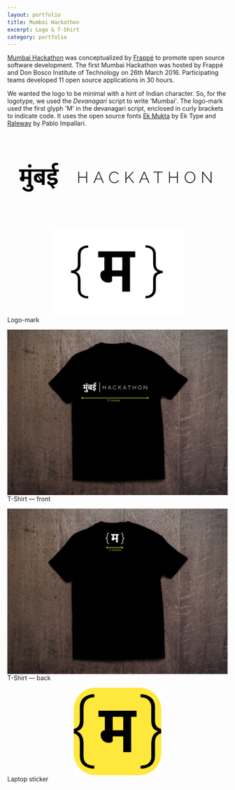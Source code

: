 ```yaml
---
layout: portfolio
title: Mumbai Hackathon
excerpt: Logo & T-Shirt
category: portfolio
---
```


[Mumbai Hackathon](https://mumbaihackathon.in/) was conceptualized by [Frappé](https://frappe.io/about) to promote open source software development. The first Mumbai Hackathon was hosted by Frappé and Don Bosco Institute of Technology on 26th March 2016. Participating teams developed 11 open source applications in 30 hours.

We wanted the logo to be minimal with a hint of Indian character. So, for the logotype, we used the *Devanagari* script to write 'Mumbai'. The logo-mark used the first glyph 'M' in the devanagari script, enclosed in curly brackets to indicate code. It uses the open source fonts [Ek Mukta](https://fonts.google.com/specimen/Ek+Mukta) by Ek Type and [Raleway](https://fonts.google.com/specimen/Raleway) by Pablo Impallari.


<div class="mumbai-hackathon-embed">
	<!-- mumbai hackathon svg embedded -->
	<svg class="mumbai-hackathon-svg" width="100%" height="100%" viewBox="0 0 1000 200" version="1.1" xmlns="http://www.w3.org/2000/svg" xmlns:xlink="http://www.w3.org/1999/xlink" xml:space="preserve" style="fill-rule:evenodd;clip-rule:evenodd;stroke-linecap:round;stroke-linejoin:round;stroke-miterlimit:1.41421;">
	    <g class="mumbai-in-devanagari" id="Mumbai" transform="matrix(1,0,0,1,-127.97,-219.77)">
	        <path d="M205.21,295.775L205.21,318.655L223.03,318.655L223.03,295.775L205.21,295.775ZM205.21,337.685C204.77,338.125 203.963,338.601 202.79,339.115C201.617,339.628 200.113,339.885 198.28,339.885C196.52,339.885 194.833,339.573 193.22,338.95C191.607,338.326 190.158,337.446 188.875,336.31C187.592,335.173 186.583,333.78 185.85,332.13C185.117,330.48 184.75,328.591 184.75,326.465C184.75,323.825 185.465,321.863 186.895,320.58C188.325,319.296 189.773,318.655 191.24,318.655L191.79,318.655L191.79,295.775L180.9,295.775L180.9,285.435L245.69,285.435L245.69,295.775L236.56,295.775L236.56,355.725L223.03,355.725L223.03,329.105L205.21,329.105L205.21,337.685Z" style="fill:black;fill-rule:nonzero;"/>
	        <path d="M214.34,358.365C215.733,356.898 217.75,355.688 220.39,354.735C223.03,353.781 225.67,353.305 228.31,353.305C231.243,353.305 233.865,353.726 236.175,354.57C238.485,355.413 240.428,356.55 242.005,357.98C243.582,359.41 244.773,361.06 245.58,362.93C246.387,364.8 246.79,366.798 246.79,368.925C246.79,371.418 246.295,373.728 245.305,375.855C244.315,377.981 242.885,379.815 241.015,381.355C239.145,382.895 236.89,384.086 234.25,384.93C231.61,385.773 228.677,386.195 225.45,386.195C219.657,386.195 214.083,384.875 208.73,382.235C203.377,379.595 198.83,375.855 195.09,371.015L203.12,363.755C206.713,367.715 210.27,370.685 213.79,372.665C217.31,374.645 220.94,375.635 224.68,375.635C227.467,375.635 229.557,375.011 230.95,373.765C232.343,372.518 233.04,370.978 233.04,369.145C233.04,367.605 232.49,366.321 231.39,365.295C230.29,364.268 228.713,363.755 226.66,363.755C225.413,363.755 224.148,364.011 222.865,364.525C221.582,365.038 220.537,365.661 219.73,366.395L214.34,358.365Z" style="fill:black;fill-rule:nonzero;"/>
	        <path d="M221.71,269.705C221.71,268.751 221.912,267.816 222.315,266.9C222.718,265.983 223.268,265.158 223.965,264.425C224.662,263.691 225.505,263.086 226.495,262.61C227.485,262.133 228.567,261.895 229.74,261.895C230.913,261.895 231.995,262.133 232.985,262.61C233.975,263.086 234.818,263.691 235.515,264.425C236.212,265.158 236.743,265.983 237.11,266.9C237.477,267.816 237.66,268.751 237.66,269.705C237.66,271.905 236.927,273.775 235.46,275.315C233.993,276.855 232.087,277.625 229.74,277.625C227.393,277.625 225.468,276.855 223.965,275.315C222.462,273.775 221.71,271.905 221.71,269.705Z" style="fill:black;fill-rule:nonzero;"/>
	        <path d="M270.44,303.585C273.74,303.585 276.398,303.878 278.415,304.465C280.432,305.051 282.283,305.858 283.97,306.885L283.97,295.775L243.49,295.775L243.49,285.435L306.63,285.435L306.63,295.775L297.5,295.775L297.5,355.725L283.97,355.725L283.97,342.415C283.237,343.148 281.825,343.863 279.735,344.56C277.645,345.256 274.95,345.605 271.65,345.605C268.57,345.605 265.618,345.165 262.795,344.285C259.972,343.405 257.46,342.066 255.26,340.27C253.06,338.473 251.318,336.218 250.035,333.505C248.752,330.791 248.11,327.638 248.11,324.045C248.11,320.891 248.66,318.05 249.76,315.52C250.86,312.99 252.4,310.845 254.38,309.085C256.36,307.325 258.725,305.968 261.475,305.015C264.225,304.061 267.213,303.585 270.44,303.585ZM261.97,324.485C261.97,328.078 263.052,330.7 265.215,332.35C267.378,334 270.073,334.825 273.3,334.825C273.887,334.825 274.528,334.788 275.225,334.715C275.922,334.641 276.563,334.495 277.15,334.275L264.72,317.445C263.913,318.105 263.253,319.04 262.74,320.25C262.227,321.46 261.97,322.871 261.97,324.485ZM284.08,318.325C282.907,317.151 281.367,316.18 279.46,315.41C277.553,314.64 275.427,314.255 273.08,314.255C272.64,314.255 272.163,314.273 271.65,314.31C271.137,314.346 270.697,314.438 270.33,314.585L282.32,330.975C283.493,329.875 284.08,328.188 284.08,325.915L284.08,318.325Z" style="fill:black;fill-rule:nonzero;"/>
	        <path d="M322.14,356.275C320.527,356.055 318.932,355.633 317.355,355.01C315.778,354.386 314.367,353.616 313.12,352.7C311.873,351.783 310.865,350.738 310.095,349.565C309.325,348.391 308.94,347.108 308.94,345.715C308.94,343.588 309.673,341.828 311.14,340.435C312.607,339.041 314.66,338.345 317.3,338.345L325.22,346.155C327.493,346.375 329.693,346.393 331.82,346.21C333.947,346.026 335.835,345.641 337.485,345.055C339.135,344.468 340.455,343.698 341.445,342.745C342.435,341.791 342.93,340.581 342.93,339.115C342.93,337.355 342.16,335.961 340.62,334.935C339.08,333.908 336.66,333.395 333.36,333.395C331.38,333.395 329.547,333.486 327.86,333.67C326.173,333.853 324.193,334.201 321.92,334.715C320.38,333.981 318.858,333.028 317.355,331.855C315.852,330.681 314.477,329.343 313.23,327.84C311.983,326.336 310.975,324.705 310.205,322.945C309.435,321.185 309.05,319.351 309.05,317.445C309.05,312.751 310.663,309.213 313.89,306.83C317.117,304.446 321.48,303.255 326.98,303.255L337.54,303.255L337.54,295.775L304.43,295.775L304.43,285.435L335.67,285.435L335.67,285.215C334.35,284.041 332.975,282.318 331.545,280.045C330.115,277.771 329.4,274.985 329.4,271.685C329.4,269.265 329.877,267.046 330.83,265.03C331.783,263.013 333.067,261.29 334.68,259.86C336.293,258.43 338.2,257.311 340.4,256.505C342.6,255.698 344.947,255.295 347.44,255.295C350.08,255.295 352.482,255.57 354.645,256.12C356.808,256.67 358.55,257.348 359.87,258.155L356.9,267.505C355.947,267.138 354.92,266.808 353.82,266.515C352.72,266.221 351.51,266.075 350.19,266.075C347.77,266.075 345.79,266.753 344.25,268.11C342.71,269.466 341.94,271.575 341.94,274.435C341.94,276.855 342.49,279.036 343.59,280.98C344.69,282.923 345.717,284.408 346.67,285.435L361.63,285.435L361.63,295.775L350.96,295.775L350.96,313.815L329.95,313.815C327.383,313.815 325.55,314.2 324.45,314.97C323.35,315.74 322.8,316.895 322.8,318.435C322.8,319.535 323.075,320.543 323.625,321.46C324.175,322.376 324.89,323.165 325.77,323.825C327.823,323.385 329.675,323.073 331.325,322.89C332.975,322.706 334.753,322.615 336.66,322.615C339.667,322.615 342.417,322.981 344.91,323.715C347.403,324.448 349.53,325.511 351.29,326.905C353.05,328.298 354.425,329.948 355.415,331.855C356.405,333.761 356.9,335.925 356.9,338.345C356.9,341.205 356.313,343.698 355.14,345.825C353.967,347.951 352.335,349.748 350.245,351.215C348.155,352.681 345.698,353.836 342.875,354.68C340.052,355.523 336.953,356.055 333.58,356.275L345.57,367.055L334.68,373.875L322.14,356.275Z" style="fill:black;fill-rule:nonzero;"/>
	    </g>
	    <g class="hackathon" id="Hackathon" transform="matrix(1,0,0,1,-309.453,-164.573)">
	        <path d="M671.287,240.617L671.287,291.737L667.615,291.737L667.615,267.257L635.359,267.257L635.359,291.737L631.687,291.737L631.687,240.617L635.359,240.617L635.359,263.945L667.615,263.945L667.615,240.617L671.287,240.617Z" style="fill:black;fill-rule:nonzero;"/>
	        <path d="M722.263,240.617L725.431,240.617L747.031,291.737L743.143,291.737L736.015,274.889L711.607,274.889L704.479,291.737L700.519,291.737L722.263,240.617ZM735.007,271.865L723.847,245.081L712.471,271.865L735.007,271.865Z" style="fill:black;fill-rule:nonzero;"/>
	        <path d="M771.007,265.817C771.007,262.745 771.547,259.685 772.627,256.637C773.707,253.589 775.279,250.865 777.343,248.465C779.407,246.065 781.939,244.109 784.939,242.597C787.939,241.085 791.359,240.329 795.199,240.329C799.759,240.329 803.647,241.373 806.863,243.461C810.079,245.549 812.479,248.225 814.063,251.489L811.039,253.217C810.127,251.441 809.059,249.953 807.835,248.753C806.611,247.553 805.291,246.581 803.875,245.837C802.459,245.093 800.983,244.553 799.447,244.217C797.911,243.881 796.399,243.713 794.911,243.713C791.647,243.713 788.767,244.373 786.271,245.693C783.775,247.013 781.663,248.729 779.935,250.841C778.207,252.953 776.899,255.341 776.011,258.005C775.123,260.669 774.679,263.345 774.679,266.033C774.679,269.057 775.207,271.937 776.263,274.673C777.319,277.409 778.759,279.821 780.583,281.909C782.407,283.997 784.567,285.665 787.063,286.913C789.559,288.161 792.247,288.785 795.127,288.785C796.663,288.785 798.247,288.593 799.879,288.209C801.511,287.825 803.071,287.225 804.559,286.409C806.047,285.593 807.439,284.549 808.735,283.277C810.031,282.005 811.111,280.505 811.975,278.777L815.143,280.289C814.279,282.209 813.103,283.913 811.615,285.401C810.127,286.889 808.471,288.137 806.647,289.145C804.823,290.153 802.891,290.909 800.851,291.413C798.811,291.917 796.807,292.169 794.839,292.169C791.335,292.169 788.131,291.401 785.227,289.865C782.323,288.329 779.815,286.325 777.703,283.853C775.591,281.381 773.947,278.573 772.771,275.429C771.595,272.285 771.007,269.081 771.007,265.817Z" style="fill:black;fill-rule:nonzero;"/>
	        <path d="M845.815,291.737L845.815,240.617L849.487,240.617L849.487,271.649L879.295,240.617L883.543,240.617L862.303,263.009L884.623,291.737L880.447,291.737L859.927,265.241L849.487,275.969L849.487,291.737L845.815,291.737Z" style="fill:black;fill-rule:nonzero;"/>
	        <path d="M929.191,240.617L932.359,240.617L953.959,291.737L950.071,291.737L942.943,274.889L918.535,274.889L911.407,291.737L907.447,291.737L929.191,240.617ZM941.935,271.865L930.775,245.081L919.399,271.865L941.935,271.865Z" style="fill:black;fill-rule:nonzero;"/>
	        <path d="M1014.01,243.929L995.287,243.929L995.287,291.737L991.615,291.737L991.615,243.929L972.895,243.929L972.895,240.617L1014.01,240.617L1014.01,243.929Z" style="fill:black;fill-rule:nonzero;"/>
	        <path d="M1083.13,240.617L1083.13,291.737L1079.45,291.737L1079.45,267.257L1047.2,267.257L1047.2,291.737L1043.53,291.737L1043.53,240.617L1047.2,240.617L1047.2,263.945L1079.45,263.945L1079.45,240.617L1083.13,240.617Z" style="fill:black;fill-rule:nonzero;"/>
	        <path d="M1138.42,292.097C1134.87,292.097 1131.63,291.353 1128.7,289.865C1125.78,288.377 1123.26,286.433 1121.14,284.033C1119.03,281.633 1117.4,278.873 1116.25,275.753C1115.1,272.633 1114.52,269.441 1114.52,266.177C1114.52,262.769 1115.13,259.505 1116.36,256.385C1117.58,253.265 1119.26,250.505 1121.39,248.105C1123.53,245.705 1126.06,243.797 1128.99,242.381C1131.92,240.965 1135.09,240.257 1138.5,240.257C1142.05,240.257 1145.3,241.013 1148.25,242.525C1151.2,244.037 1153.72,246.017 1155.81,248.465C1157.9,250.913 1159.52,253.685 1160.67,256.781C1161.82,259.877 1162.4,263.009 1162.4,266.177C1162.4,269.633 1161.79,272.921 1160.56,276.041C1159.34,279.161 1157.66,281.909 1155.52,284.285C1153.39,286.661 1150.86,288.557 1147.93,289.973C1145,291.389 1141.83,292.097 1138.42,292.097ZM1118.19,266.177C1118.19,269.105 1118.68,271.925 1119.67,274.637C1120.65,277.349 1122.04,279.749 1123.84,281.837C1125.64,283.925 1127.79,285.593 1130.29,286.841C1132.78,288.089 1135.52,288.713 1138.5,288.713C1141.57,288.713 1144.34,288.065 1146.81,286.769C1149.28,285.473 1151.39,283.757 1153.15,281.621C1154.9,279.485 1156.26,277.073 1157.21,274.385C1158.17,271.697 1158.65,268.961 1158.65,266.177C1158.65,263.249 1158.15,260.429 1157.14,257.717C1156.13,255.005 1154.73,252.605 1152.93,250.517C1151.13,248.429 1149.01,246.761 1146.56,245.513C1144.11,244.265 1141.42,243.641 1138.5,243.641C1135.42,243.641 1132.64,244.289 1130.14,245.585C1127.65,246.881 1125.51,248.597 1123.74,250.733C1121.96,252.869 1120.59,255.281 1119.63,257.969C1118.67,260.657 1118.19,263.393 1118.19,266.177Z" style="fill:black;fill-rule:nonzero;"/>
	        <path d="M1197.54,247.529L1197.54,291.737L1193.86,291.737L1193.86,240.617L1196.67,240.617L1232.53,285.617L1232.53,240.617L1236.2,240.617L1236.2,291.737L1232.82,291.737L1197.54,247.529Z" style="fill:black;fill-rule:nonzero;"/>
	    </g>
	    <g class="cursor" id="Cursor" transform="matrix(1,0,0,1,-37.9698,-277.308)">
	        <path d="M317,311.858L317,442.758" style="fill:none;stroke-width:5px;stroke:black;"/>
	    </g>
	</svg>
</div>

<p class="text-center">
	<img src="/assets/images/portfolio/mumbai-hackathon/logo.svg" style="margin: auto; display: block; max-width: 300px;">
	<span class="text-muted caption">Logo-mark</span>
</p>

<p class="text-center">
	<img src="/assets/images/portfolio/mumbai-hackathon/tshirt-front.jpg" style="margin: auto; display: block;">
	<span class="text-muted caption">T-Shirt &mdash; front</span>
</p>

<p class="text-center">
	<img src="/assets/images/portfolio/mumbai-hackathon/tshirt-back-center.jpg" style="margin: auto; display: block;">
	<span class="text-muted caption">T-Shirt &mdash; back</span>
</p>

<p class="text-center">
	<img src="/assets/images/portfolio/mumbai-hackathon/logo-square-yellow-edge.png" style="margin: auto; display: block; max-width: 200px;">
	<span class="text-muted caption">Laptop sticker</span>
</p>

<!-- style -->
<style >
	@keyframes blink {
		0% { opacity: 1; }
		50% { opacity: 0; }
	}

	svg .cursor {
		animation: blink 1s step-start infinite;
	}
	
	.mumbai-hackathon-embed {
		margin: 4rem auto;
	}
</style>
